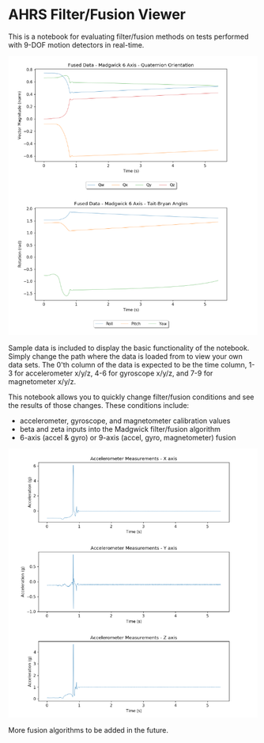 # AHRS Filter/Fusion Viewer

This is a notebook for evaluating filter/fusion methods on tests performed with 9-DOF motion detectors in real-time. 

![Fused Data Plots](/screenshots/fused_plots.PNG?raw=true "Fused Data Plots")

Sample data is included to display the basic functionality of the notebook. Simply change the path where the data is loaded from to view your own data sets. The 0'th column of the data is expected to be the time column, 1-3 for accelerometer x/y/z, 4-6 for gyroscope x/y/z, and 7-9 for magnetometer x/y/z.

This notebook allows you to quickly change filter/fusion conditions and see the results of those changes. These conditions include:
  - accelerometer, gyroscope, and magnetometer calibration values
  - beta and zeta inputs into the Madgwick filter/fusion algorithm
  - 6-axis (accel & gyro) or 9-axis (accel, gyro, magnetometer) fusion
  
![Un-fused Data Plots](/screenshots/unfused_plots.PNG?raw=true "Un-fused Data Plots")

More fusion algorithms to be added in the future.
